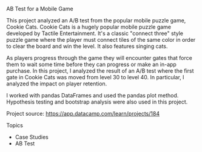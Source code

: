 AB Test for a Mobile Game

This project analyzed an A/B test from the popular mobile puzzle game, Cookie Cats. Cookie Cats is a hugely popular mobile puzzle game developed by Tactile Entertainment. It's a classic "connect three" style puzzle game where the player must connect tiles of the same color in order to clear the board and win the level. It also features singing cats. 

As players progress through the game they will encounter gates that force them to wait some time before they can progress or make an in-app purchase. In this project, I analyzed the result of an A/B test where the first gate in Cookie Cats was moved from level 30 to level 40. In particular, l analyzed the impact on player retention.

I worked with pandas DataFrames and used the pandas plot method. Hypothesis testing and bootstrap analysis were also used in this project.

Project source: https://app.datacamp.com/learn/projects/184

Topics
* Case Studies
* AB Test
